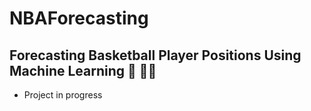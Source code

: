 # NBAForecasting
## Forecasting Basketball Player Positions Using Machine Learning 🏀 🧑‍💻
<ul>
  <li>Project in progress</li>
</ul>
